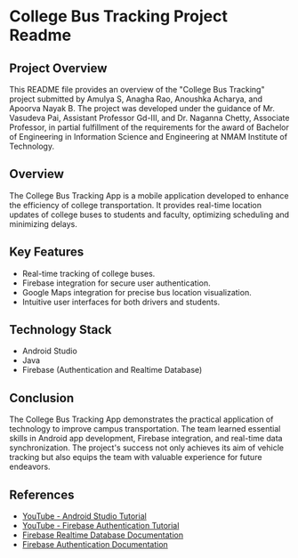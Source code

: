 # College Bus Tracking Project Readme

## Project Overview

This README file provides an overview of the "College Bus Tracking" project submitted by Amulya S, Anagha Rao, Anoushka Acharya, and Apoorva Nayak B. The project was developed under the guidance of Mr. Vasudeva Pai, Assistant Professor Gd-III, and Dr. Naganna Chetty, Associate Professor, in partial fulfillment of the requirements for the award of Bachelor of Engineering in Information Science and Engineering at NMAM Institute of Technology.

## Overview

The College Bus Tracking App is a mobile application developed to enhance the efficiency of college transportation. It provides real-time location updates of college buses to students and faculty, optimizing scheduling and minimizing delays.

## Key Features

- Real-time tracking of college buses.
- Firebase integration for secure user authentication.
- Google Maps integration for precise bus location visualization.
- Intuitive user interfaces for both drivers and students.

## Technology Stack

- Android Studio
- Java
- Firebase (Authentication and Realtime Database)

## Conclusion

The College Bus Tracking App demonstrates the practical application of technology to improve campus transportation. The team learned essential skills in Android app development, Firebase integration, and real-time data synchronization. The project's success not only achieves its aim of vehicle tracking but also equips the team with valuable experience for future endeavors.

## References

- [YouTube - Android Studio Tutorial](https://youtu.be/eGWu0-0TWFI)
- [YouTube - Firebase Authentication Tutorial](https://youtube.com/playlist?list=PL5jb9EteFAOBNRY_fzVtIVrmcMjV7uNrs)
- [Firebase Realtime Database Documentation](https://firebase.google.com/docs/database)
- [Firebase Authentication Documentation](https://firebase.google.com/docs/auth)
